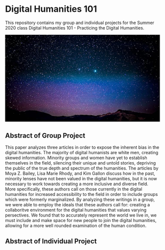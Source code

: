 # Digital Humanities 101

This repository contains my group and individual projects for the Summer 2020 class Digital Humanities 101 - Practicing the Digital Humanities. 

![image of sky](images/stars.jpg)

## Abstract of Group Project

This paper analyzes three articles in order to expose the inherent bias in the digital humanities. The majority of digital humanists are white men, creating skewed information. Minority groups and women have yet to establish themselves in the field, silencing their unique and untold stories, depriving the public of the true depth and spectrum of the humanities. The articles by Moya Z. Bailey, Lisa Marie Rhody, and Kim Gallon discuss how in the past, minority lenses have not been valued in the digital humanities, but it is now necessary to work towards creating a more inclusive and diverse field. More specifically, these authors call on those currently in the digital humanities for increased accessibility to the field in order to include groups which were formerly marginalized. By analyzing these writings in a group, we were able to employ the ideals that these authors call for: creating a collaboritve environment for the digital humanities that values varying persectives. We found that to accurately represent the world we live in, we must include and make space for new people to join the digital humanities, allowing for a more well rounded examination of the human condition.

## Abstract of Individual Project
